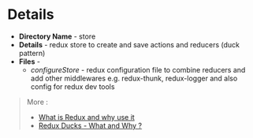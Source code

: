 # Details

- **Directory Name** - store
- **Details** - redux store to create and save actions and reducers (duck pattern)
- **Files** -
  - _configureStore_ - redux configuration file to combine reducers and add other middlewares e.g. redux-thunk, redux-logger and also config for redux dev tools

> More :
>
> - [What is Redux and why use it](https://blog.logrocket.com/why-use-redux-reasons-with-clear-examples-d21bffd5835/)
> - [Redux Ducks - What and Why ?](https://www.freecodecamp.org/news/scaling-your-redux-app-with-ducks-6115955638be/)
